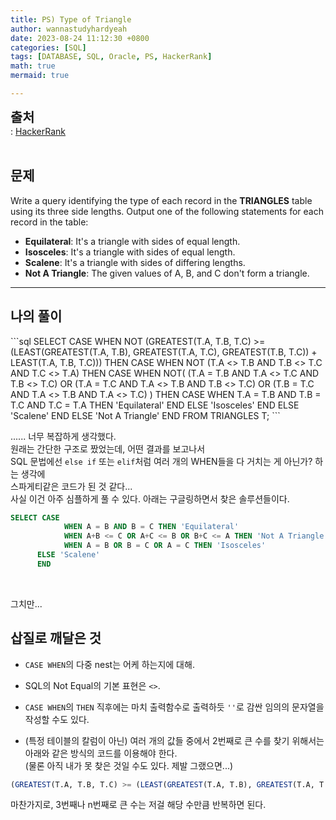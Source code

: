 ```yaml
---
title: PS) Type of Triangle
author: wannastudyhardyeah
date: 2023-08-24 11:12:30 +0800
categories: [SQL]
tags: [DATABASE, SQL, Oracle, PS, HackerRank]
math: true
mermaid: true

---
```

<span style="font-size: 1.3rem;"><b>출처</b></span><br>
\: <a href="https://www.hackerrank.com/challenges/what-type-of-triangle/problem">HackerRank</a>
<br><br>
<h2 id="problem">문제</h2>
Write a query identifying the type of each record in the <b>TRIANGLES</b> table using its three side lengths. Output one of the following statements for each record in the table:

- <b>Equilateral</b>: It's a triangle with  sides of equal length.
- <b>Isosceles</b>: It's a triangle with  sides of equal length.
- <b>Scalene</b>: It's a triangle with  sides of differing lengths.
- <b>Not A Triangle</b>: The given values of A, B, and C don't form a triangle.
<hr>
<h2 id="my-solved">나의 풀이</h2>
```sql
SELECT
    CASE WHEN 
            NOT (GREATEST(T.A, T.B, T.C) >= (LEAST(GREATEST(T.A, T.B), GREATEST(T.A, T.C), GREATEST(T.B, T.C)) + LEAST(T.A, T.B, T.C)))
            THEN 
                CASE WHEN
                        NOT (T.A <> T.B AND T.B <> T.C AND T.C <> T.A)
                        THEN 
                            CASE WHEN 
                                    NOT(
                                        (T.A = T.B AND T.A <> T.C AND T.B <> T.C)
                                        OR
                                        (T.A = T.C AND T.A <> T.B AND T.B <> T.C)
                                        OR
                                        (T.B = T.C AND T.A <> T.B AND T.A <> T.C)
                                    )
                                    THEN 
                                        CASE WHEN
                                            T.A = T.B AND T.B = T.C AND T.C = T.A
                                                THEN 'Equilateral'
                                        END
                                ELSE 'Isosceles'
                            END
                    ELSE 'Scalene'
                END
            ELSE 'Not A Triangle'
    END
FROM TRIANGLES T;
```
<br>

...... 너무 복잡하게 생각했다.<br>
원래는 간단한 구조로 짰었는데, 어떤 결과를 보고나서<br>
SQL 문법에선 ``else if`` 또는 ``elif``처럼 여러 개의 WHEN들을 다 거치는 게 아닌가? 하는 생각에<br>
스파게티같은 코드가 된 것 같다...<br>
사실 이건 아주 심플하게 풀 수 있다. 아래는 구글링하면서 찾은 솔루션들이다.<br>
```sql
SELECT CASE 
            WHEN A = B AND B = C THEN 'Equilateral'
            WHEN A+B <= C OR A+C <= B OR B+C <= A THEN 'Not A Triangle'
            WHEN A = B OR B = C OR A = C THEN 'Isosceles'
      ELSE 'Scalene' 
      END
```
<br>

그치만...

<h2 id="insight">삽질로 깨달은 것</h2>

- ``CASE WHEN``의 다중 nest는 어케 하는지에 대해.

- SQL의 Not Equal의 기본 표현은 ``<>``.

- ``CASE WHEN``의 ``THEN`` 직후에는 마치 출력함수로 출력하듯 ``''``로 감싼 임의의 문자열을 작성할 수도 있다.

- (특정 테이블의 칼럼이 아닌) 여러 개의 값들 중에서 2번째로 큰 수를 찾기 위해서는
아래와 같은 방식의 코드를 이용해야 한다.<br>
(물론 아직 내가 못 찾은 것일 수도 있다. 제발 그랬으면...)
```sql
(GREATEST(T.A, T.B, T.C) >= (LEAST(GREATEST(T.A, T.B), GREATEST(T.A, T.C), GREATEST(T.B, T.C))
```
마찬가지로, 3번째나 n번째로 큰 수는 저걸 해당 수만큼 반복하면 된다.
